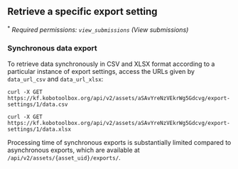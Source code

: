 ## Retrieve a specific export setting

<sup>*</sup> _Required permissions: `view_submissions` (View submissions)_

### Synchronous data export

To retrieve data synchronously in CSV and XLSX format according to a
particular instance of export settings, access the URLs given by
`data_url_csv` and `data_url_xlsx`:
```shell
curl -X GET https://kf.kobotoolbox.org/api/v2/assets/aSAvYreNzVEkrWg5Gdcvg/export-settings/1/data.csv
```

```shell
curl -X GET https://kf.kobotoolbox.org/api/v2/assets/aSAvYreNzVEkrWg5Gdcvg/export-settings/1/data.xlsx
```

Processing time of synchronous exports is substantially limited compared to
asynchronous exports, which are available at `/api/v2/assets/{asset_uid}/exports/`.
